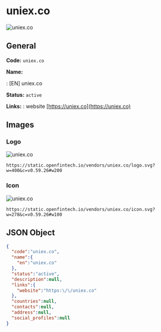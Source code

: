
# uniex.co 
![uniex.co](https://static.openfintech.io/vendors/uniex.co/logo.svg?w=400&c=v0.59.26#w200)  

## General 
 
**Code:** `uniex.co` 
 
**Name:** 
 
:	[EN] uniex.co 
 
**Status:** `active` 
 
**Links:** 
: website [https://uniex.co](https://uniex.co) 
 

## Images 

### Logo 
 
![uniex.co](https://static.openfintech.io/vendors/uniex.co/logo.svg?w=400&c=v0.59.26#w200)  

```
https://static.openfintech.io/vendors/uniex.co/logo.svg?w=400&c=v0.59.26#w200
```  

### Icon 
 
![uniex.co](https://static.openfintech.io/vendors/uniex.co/icon.svg?w=278&c=v0.59.26#w100)  

```
https://static.openfintech.io/vendors/uniex.co/icon.svg?w=278&c=v0.59.26#w100
```  

## JSON Object 

```json
{
  "code":"uniex.co",
  "name":{
    "en":"uniex.co"
  },
  "status":"active",
  "description":null,
  "links":{
    "website":"https:\/\/uniex.co"
  },
  "countries":null,
  "contacts":null,
  "address":null,
  "social_profiles":null
}
```  
